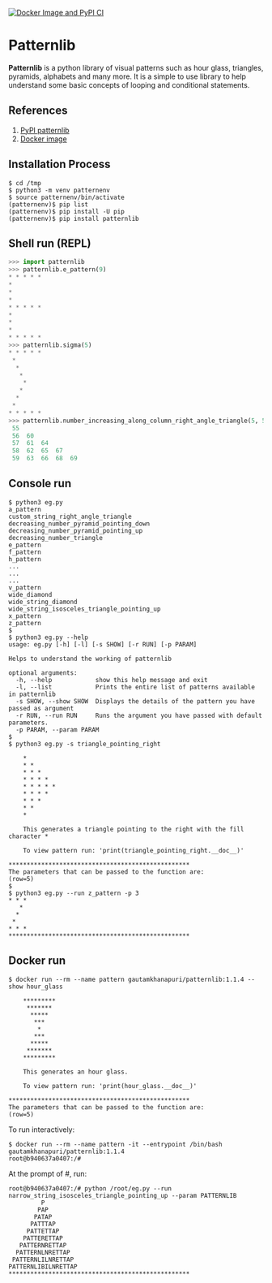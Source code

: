 [![Docker Image and PyPI CI](https://github.com/gautamkhanapuri/patternlib/actions/workflows/docker-image.yml/badge.svg?branch=main)](https://github.com/gautamkhanapuri/patternlib/actions/workflows/docker-image.yml)
# Patternlib
**Patternlib** is a python library of visual patterns such as hour glass, triangles, pyramids, alphabets and many more. It is a simple to use library to help understand some basic concepts of looping and conditional statements.

## References
1. [PyPI patternlib](https://pypi.org/project/patternlib/)
2. [Docker image](https://hub.docker.com/layers/gautamkhanapuri/patternlib/1.1.2/images/sha256-2da774cdca4cdcce5938248a39a355d6617d9b7322db890485c8f2927223cf04?context=repo)

## Installation Process
```console
$ cd /tmp
$ python3 -m venv patternenv
$ source patternenv/bin/activate
(patternenv)$ pip list
(patternenv)$ pip install -U pip
(patternenv)$ pip install patternlib
```

## Shell run (REPL)
```python
>>> import patternlib
>>> patternlib.e_pattern(9)
* * * * * 
*
*
*
* * * * * 
*
*
*
* * * * * 
>>> patternlib.sigma(5)
* * * * * 
 *        
  *       
   *      
    *     
   *      
  *       
 *        
* * * * * 
>>> patternlib.number_increasing_along_column_right_angle_triangle(5, 55)
 55 
 56  60 
 57  61  64 
 58  62  65  67 
 59  63  66  68  69
```

## Console run
```console
$ python3 eg.py
a_pattern
custom_string_right_angle_triangle
decreasing_number_pyramid_pointing_down
decreasing_number_pyramid_pointing_up
decreasing_number_triangle
e_pattern
f_pattern
h_pattern
...
...
...
v_pattern
wide_diamond
wide_string_diamond
wide_string_isosceles_triangle_pointing_up
x_pattern
z_pattern
$
$ python3 eg.py --help
usage: eg.py [-h] [-l] [-s SHOW] [-r RUN] [-p PARAM]

Helps to understand the working of patternlib

optional arguments:
  -h, --help            show this help message and exit
  -l, --list            Prints the entire list of patterns available in patternlib
  -s SHOW, --show SHOW  Displays the details of the pattern you have passed as argument
  -r RUN, --run RUN     Runs the argument you have passed with default parameters.
  -p PARAM, --param PARAM
$
$ python3 eg.py -s triangle_pointing_right

    *
    * *
    * * *
    * * * *
    * * * * *
    * * * *
    * * *
    * *
    *

    This generates a triangle pointing to the right with the fill character *

    To view pattern run: 'print(triangle_pointing_right.__doc__)'
    
**************************************************
The parameters that can be passed to the function are:
(row=5)
$
$ python3 eg.py --run z_pattern -p 3
* * * 
   *  
  *   
 *    
* * * 
**************************************************
```

## Docker run
```console
$ docker run --rm --name pattern gautamkhanapuri/patternlib:1.1.4 --show hour_glass

    *********
     *******
      *****
       ***
        *
       ***
      *****
     *******
    *********

    This generates an hour glass.

    To view pattern run: 'print(hour_glass.__doc__)'
    
**************************************************
The parameters that can be passed to the function are:
(row=5)
```
To run interactively:
```console
$ docker run --rm --name pattern -it --entrypoint /bin/bash gautamkhanapuri/patternlib:1.1.4
root@b940637a0407:/# 
```
At the prompt of #, run:
```console
root@b940637a0407:/# python /root/eg.py --run narrow_string_isosceles_triangle_pointing_up --param PATTERNLIB
         P          
        PAP         
       PATAP        
      PATTTAP       
     PATTETTAP      
    PATTERETTAP     
   PATTERNRETTAP    
  PATTERNLNRETTAP   
 PATTERNLILNRETTAP  
PATTERNLIBILNRETTAP 
**************************************************
```

